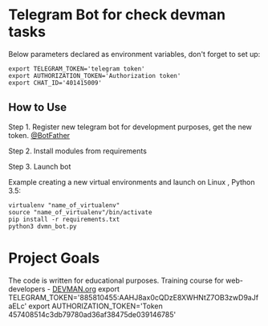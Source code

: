 # Telegram Bot for check devman tasks



Below parameters declared as environment variables, don't forget to set up:
```
export TELEGRAM_TOKEN='telegram token'
export AUTHORIZATION_TOKEN='Authorization token'
export CHAT_ID='401415009'

```


## How to Use

Step 1. Register new telegram bot for development purposes, get the new token. [@BotFather](https://telegram.me/botfather)

Step 2. Install modules from requirements

Step 3. Launch bot


Example creating a new virtual environments and launch on Linux , Python 3.5:

```
virtualenv "name_of_virtualenv"
source "name_of_virtualenv"/bin/activate
pip install -r requirements.txt
python3 dvmn_bot.py

```

# Project Goals

The code is written for educational purposes. Training course for web-developers - [DEVMAN.org](https://devman.org)
export TELEGRAM_TOKEN='885810455:AAHJ8ax0cQDzE8XWHNtZ7OB3zwD9aJfaELc'
export AUTHORIZATION_TOKEN='Token 457408514c3db79780ad36af38475de039146785'
